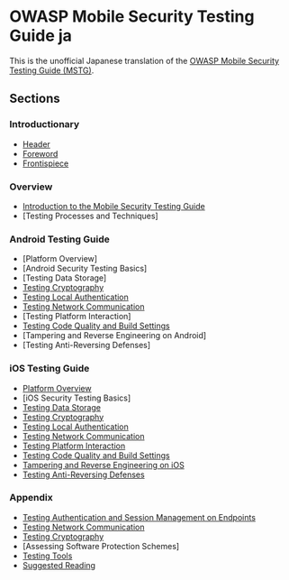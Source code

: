 # OWASP Mobile Security Testing Guide ja

This is the unofficial Japanese translation of the [OWASP Mobile Security Testing Guide (MSTG)](https://github.com/OWASP/owasp-mstg).

## Sections

### Introductionary

- [Header](Document/0x00-Header.md)
- [Foreword](Document/Foreword.md)
- [Frontispiece](Document/0x02-Frontispiece.md)

### Overview

* [Introduction to the Mobile Security Testing Guide](Document/0x03-Overview.md)
* [Testing Processes and Techniques] <!-- (Document/0x04-Testing-Processes-and-Techniques.md) -->

### Android Testing Guide

- [Platform Overview] <!-- (Document/0x05a-Platform-Overview.md) -->
- [Android Security Testing Basics] <!-- (Document/0x05b-Basic-Security_Testing.md) -->
- [Testing Data Storage] <!-- (Document/0x05d-Testing-Data-Storage.md) -->
- [Testing Cryptography](Document/0x05e-Testing-Cryptography.md)
- [Testing Local Authentication](Document/0x05f-Testing-Local-Authentication.md)
- [Testing Network Communication](Document/0x05g-Testing-Network-Communication.md)
- [Testing Platform Interaction] <!-- (Document/0x05h-Testing-Platform-Interaction.md) -->
- [Testing Code Quality and Build Settings](Document/0x05i-Testing-Code-Quality-and-Build-Settings.md)
- [Tampering and Reverse Engineering on Android] <!-- (Document/0x05c-Reverse-Engineering-and-Tampering.md) -->
- [Testing Anti-Reversing Defenses] <!-- (Document/0x05j-Testing-Resiliency-Against-Reverse-Engineering.md) -->

### iOS Testing Guide

- [Platform Overview](Document/0x06a-Platform-Overview.md)
- [iOS Security Testing Basics] <!-- (Document/0x06b-Basic-Security-Testing.md) -->
- [Testing Data Storage](Document/0x06d-Testing-Data-Storage.md)
- [Testing Cryptography](Document/0x06e-Testing-Cryptography.md)
- [Testing Local Authentication](Document/0x06f-Testing-Local-Authentication.md)
- [Testing Network Communication](Document/0x06g-Testing-Network-Communication.md)
- [Testing Platform Interaction](Document/0x06h-Testing-Platform-Interaction.md)
- [Testing Code Quality and Build Settings](Document/0x06i-Testing-Code-Quality-and-Build-Settings.md)
- [Tampering and Reverse Engineering on iOS](Document/0x06c-Reverse-Engineering-and-Tampering.md)
- [Testing Anti-Reversing Defenses](Document/0x06j-Testing-Resiliency-Against-Reverse-Engineering.md)

### Appendix

* [Testing Authentication and Session Management on Endpoints](Document/0x07a-Testing-Authentication-and-Session-Management.md)
* [Testing Network Communication](Document/0x07b-Testing-Network-Communication.md)
* [Testing Cryptography](Document/0x07c-Testing-Cryptography.md)
* [Assessing Software Protection Schemes] <!-- (Document/0x07d-Assessing-Anti-Reverse-Engineering-Schemes.md) -->
* [Testing Tools](Document/0x08-Testing-Tools.md)
* [Suggested Reading](Document/0x09-Suggested-Reading.md)
